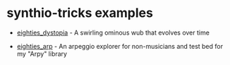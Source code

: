 
synthio-tricks examples
=======================


- [eighties_dystopia](eighties_dystopia/code.py) - A swirling ominous wub that evolves over time

<!-- - [eighties_chase](eighties_chase/code.py) - You're being chased a by a killer robot, run! -->

- [eighties_arp](eighties_arp/code.py) - An arpeggio explorer for non-musicians and test bed for my "Arpy" library
